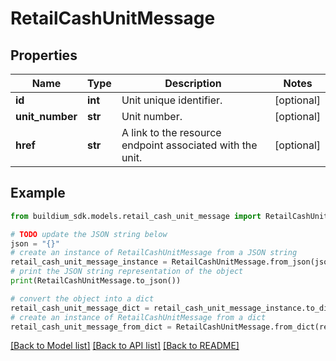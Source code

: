 # RetailCashUnitMessage


## Properties

Name | Type | Description | Notes
------------ | ------------- | ------------- | -------------
**id** | **int** | Unit unique identifier. | [optional] 
**unit_number** | **str** | Unit number. | [optional] 
**href** | **str** | A link to the resource endpoint associated with the unit. | [optional] 

## Example

```python
from buildium_sdk.models.retail_cash_unit_message import RetailCashUnitMessage

# TODO update the JSON string below
json = "{}"
# create an instance of RetailCashUnitMessage from a JSON string
retail_cash_unit_message_instance = RetailCashUnitMessage.from_json(json)
# print the JSON string representation of the object
print(RetailCashUnitMessage.to_json())

# convert the object into a dict
retail_cash_unit_message_dict = retail_cash_unit_message_instance.to_dict()
# create an instance of RetailCashUnitMessage from a dict
retail_cash_unit_message_from_dict = RetailCashUnitMessage.from_dict(retail_cash_unit_message_dict)
```
[[Back to Model list]](../README.md#documentation-for-models) [[Back to API list]](../README.md#documentation-for-api-endpoints) [[Back to README]](../README.md)


